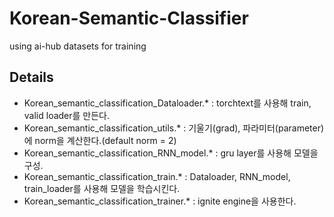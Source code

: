 # Korean-Semantic-Classifier
using ai-hub datasets for training

## Details
* Korean_semantic_classification_Dataloader.\* : torchtext를 사용해 train, valid loader를 만든다.
* Korean_semantic_classification_utils.\* : 기울기(grad), 파라미터(parameter)에 norm을 계산한다.(default norm = 2)
* Korean_semantic_classification_RNN_model.\* : gru layer를 사용해 모델을 구성.
* Korean_semantic_classification_train.\* : Dataloader, RNN_model, train_loader를 사용해 모델을 학습시킨다.
* Korean_semantic_classification_trainer.\* : ignite engine을 사용한다.
